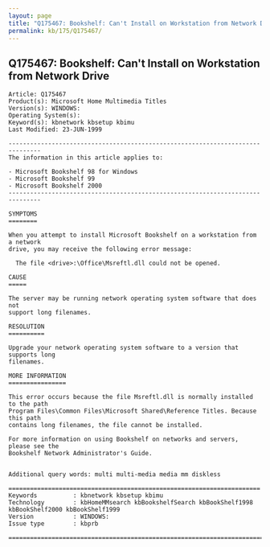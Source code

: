 ```yaml
---
layout: page
title: "Q175467: Bookshelf: Can't Install on Workstation from Network Drive"
permalink: kb/175/Q175467/
---
```


## Q175467: Bookshelf: Can't Install on Workstation from Network Drive

	Article: Q175467
	Product(s): Microsoft Home Multimedia Titles
	Version(s): WINDOWS:
	Operating System(s): 
	Keyword(s): kbnetwork kbsetup kbimu
	Last Modified: 23-JUN-1999
	
	-------------------------------------------------------------------------------
	The information in this article applies to:
	
	- Microsoft Bookshelf 98 for Windows 
	- Microsoft Bookshelf 99 
	- Microsoft Bookshelf 2000 
	-------------------------------------------------------------------------------
	
	SYMPTOMS
	========
	
	When you attempt to install Microsoft Bookshelf on a workstation from a network
	drive, you may receive the following error message:
	
	  The file <drive>:\Office\Msreftl.dll could not be opened.
	
	CAUSE
	=====
	
	The server may be running network operating system software that does not
	support long filenames.
	
	RESOLUTION
	==========
	
	Upgrade your network operating system software to a version that supports long
	filenames.
	
	MORE INFORMATION
	================
	
	This error occurs because the file Msreftl.dll is normally installed to the path
	Program Files\Common Files\Microsoft Shared\Reference Titles. Because this path
	contains long filenames, the file cannot be installed.
	
	For more information on using Bookshelf on networks and servers, please see the
	Bookshelf Network Administrator's Guide.
	
	
	Additional query words: multi multi-media media mm diskless
	
	======================================================================
	Keywords          : kbnetwork kbsetup kbimu 
	Technology        : kbHomeMMsearch kbBookshelfSearch kbBookShelf1998 kbBookShelf2000 kbBookShelf1999
	Version           : WINDOWS:
	Issue type        : kbprb
	
	=============================================================================
	
